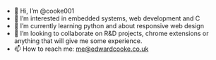 - 👋 Hi, I’m @cooke001
- 👀 I’m interested in embedded systems, web development and C
- 🌱 I’m currently learning python and about responsive web design
- 💞️ I’m looking to collaborate on R&D projects, chrome extensions or anything that will give me some experience.
- 📫 How to reach me: me@edwardcooke.co.uk

<!---
cooke001/cooke001 is a ✨ special ✨ repository because its `README.md` (this file) appears on your GitHub profile.
You can click the Preview link to take a look at your changes.
--->
